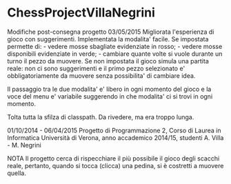 # ChessProjectVillaNegrini

Modifiche post-consegna progetto
03/05/2015
Migliorata l'esperienza di gioco con suggerimenti.
	Implementata la modalita' facile.
	Se impostata permette di:
		- vedere mosse sbagliate evidenziate in rosso;
		- vedere mosse disponibili evidenziate in verde;
		- cambiare quante volte si vuole durante un turno il pezzo da muovere.
	Se non impostata il gioco simula una partita reale: non ci sono suggerimenti e
	il primo pezzo selezionato e' obbligatoriamente da muovere senza possibilita'
	di cambiare idea.

Il passaggio tra le due modalita' e' libero in ogni momento del gioco e la voce
del menu e' variabile suggerendo in che modalita' ci si trovi in ogni momento.

Tolta tutta la sfilza di classpath. Da rivedere, ma era troppo lunga.
	

01/10/2014 - 06/04/2015
Progetto di Programmazione 2, Corso di Laurea in Informatica Università di Verona, anno accademico 2014/15, studenti A. Villa - M. Negrini

NOTA
Il progetto cerca di rispecchiare il più possibile il gioco degli scacchi reale, pertanto, quando si tocca (clicca) una pedina, si è costretti a muovere quella.